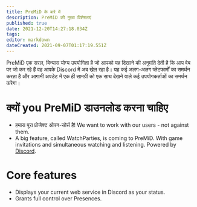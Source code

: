 ```yaml
---
title: PreMiD के बारे में
description: PreMiD की मुख्य विशेषताएं
published: true
date: 2021-12-20T14:27:18.034Z
tags:
editor: markdown
dateCreated: 2021-09-07T01:17:19.551Z
---
```


PreMiD एक सरल, विन्यास योग्य उपयोगिता है जो आपको यह दिखाने की अनुमति देती है कि आप वेब पर जो कर रहे हैं वह आपके Discord में अब खेल रहा है। यह कई अलग-अलग प्लेटफार्मों का समर्थन करता है और आगामी अपडेट में एक ही सामग्री को एक साथ देखने वाले कई उपयोगकर्ताओं का समर्थन करेगा।

# क्यों you PreMiD डाउनलोड करना चाहिए
- हमारा पूरा प्रोजेक्ट ओपन-सोर्स है! We want to work with our users - not against them.
- A big feature, called WatchParties, is coming to PreMiD. With game invitations and simultaneous watching and listening. Powered by [Discord](https://discordapp.com/).

# Core features
- Displays your current web service in Discord as your status.
- Grants full control over Presences.
